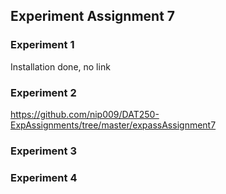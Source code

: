 ## Experiment Assignment 7 ##

### Experiment 1 ###
Installation done, no link

### Experiment 2 ###
https://github.com/nip009/DAT250-ExpAssignments/tree/master/expassAssignment7

### Experiment 3 ###

### Experiment 4 ###
